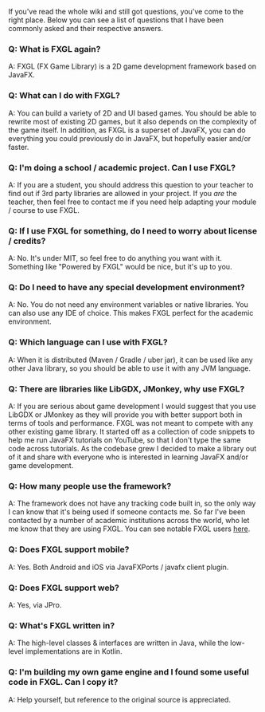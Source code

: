 If you've read the whole wiki and still got questions, you've come to the right place. Below you can see a list of questions that I have been commonly asked and their respective answers.

### Q: What is FXGL again?
A: FXGL (FX Game Library) is a 2D game development framework based on JavaFX.

### Q: What can I do with FXGL?
A: You can build a variety of 2D and UI based games. You should be able to rewrite most of existing 2D games, but it also depends on the complexity of the game itself. In addition, as FXGL is a superset of JavaFX, you can do everything you could previously do in JavaFX, but hopefully easier and/or faster.

### Q: I'm doing a school / academic project. Can I use FXGL?
A: If you are a student, you should address this question to your teacher to find out if 3rd party libraries are allowed in your project. If you _are_ the teacher, then feel free to contact me if you need help adapting your module / course to use FXGL.

### Q: If I use FXGL for something, do I need to worry about license / credits?
A: No. It's under MIT, so feel free to do anything you want with it. Something like "Powered by FXGL" would be nice, but it's up to you.

### Q: Do I need to have any special development environment?
A: No. You do not need any environment variables or native libraries. You can also use any IDE of choice. This makes FXGL perfect for the academic environment.

### Q: Which language can I use with FXGL?
A: When it is distributed (Maven / Gradle / uber jar), it can be used like any other Java library, so you should be able to use it with any JVM language.

### Q: There are libraries like LibGDX, JMonkey, why use FXGL?
A: If you are serious about game development I would suggest that you use LibGDX or JMonkey as they will provide you with better support both in terms of tools and performance. FXGL was not meant to compete with any other existing game library. It started off as a collection of code snippets to help me run JavaFX tutorials on YouTube, so that I don't type the same code across tutorials. As the codebase grew I decided to make a library out of it and share with everyone who is interested in learning JavaFX and/or game development.

### Q: How many people use the framework?
A: The framework does not have any tracking code built in, so the only way I can know that it's being used if someone contacts me. So far I've been contacted by a number of academic institutions across the world, who let me know that they are using FXGL. You can see notable FXGL users [here](https://github.com/AlmasB/FXGL#community).

### Q: Does FXGL support mobile?
A: Yes. Both Android and iOS via JavaFXPorts / javafx client plugin.

### Q: Does FXGL support web?
A: Yes, via JPro.

### Q: What's FXGL written in?
A: The high-level classes & interfaces are written in Java, while the low-level implementations are in Kotlin.

### Q: I'm building my own game engine and I found some useful code in FXGL. Can I copy it?
A: Help yourself, but reference to the original source is appreciated.